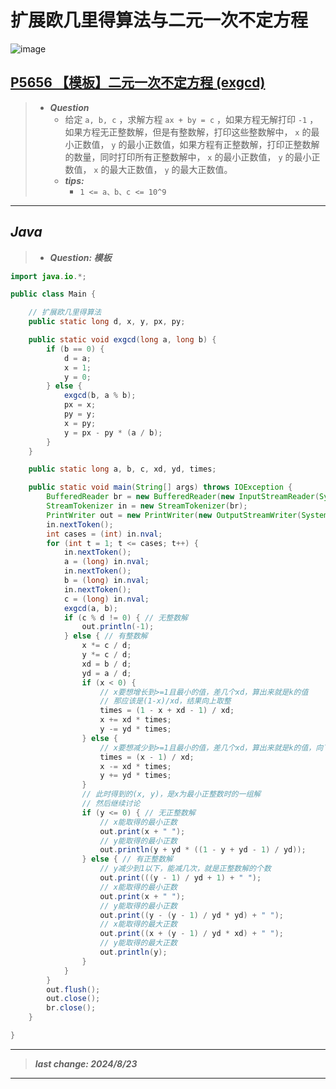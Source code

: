 # 扩展欧几里得算法与二元一次不定方程

![image](./images/扩展欧几里得算法与二元一次不定方程.png)

## [P5656 【模板】二元一次不定方程 (exgcd)](https://www.luogu.com.cn/problem/P5656)

> - ***Question***
>   - 给定 `a, b, c` ，求解方程 `ax + by = c` ，如果方程无解打印 `-1` ，如果方程无正整数解，但是有整数解，打印这些整数解中， `x` 的最小正数值， `y` 的最小正数值，如果方程有正整数解，打印正整数解的数量，同时打印所有正整数解中， `x` 的最小正数值， `y` 的最小正数值， `x` 的最大正数值， `y` 的最大正数值。
>   - ***tips:***
>     - `1 <= a、b、c <= 10^9`

---

## *Java*

> - ***Question: 模板***

```java
import java.io.*;

public class Main {

    // 扩展欧几里得算法
    public static long d, x, y, px, py;

    public static void exgcd(long a, long b) {
        if (b == 0) {
            d = a;
            x = 1;
            y = 0;
        } else {
            exgcd(b, a % b);
            px = x;
            py = y;
            x = py;
            y = px - py * (a / b);
        }
    }

    public static long a, b, c, xd, yd, times;

    public static void main(String[] args) throws IOException {
        BufferedReader br = new BufferedReader(new InputStreamReader(System.in));
        StreamTokenizer in = new StreamTokenizer(br);
        PrintWriter out = new PrintWriter(new OutputStreamWriter(System.out));
        in.nextToken();
        int cases = (int) in.nval;
        for (int t = 1; t <= cases; t++) {
            in.nextToken();
            a = (long) in.nval;
            in.nextToken();
            b = (long) in.nval;
            in.nextToken();
            c = (long) in.nval;
            exgcd(a, b);
            if (c % d != 0) { // 无整数解
                out.println(-1);
            } else { // 有整数解
                x *= c / d;
                y *= c / d;
                xd = b / d;
                yd = a / d;
                if (x < 0) {
                    // x要想增长到>=1且最小的值，差几个xd，算出来就是k的值
                    // 那应该是(1-x)/xd，结果向上取整
                    times = (1 - x + xd - 1) / xd;
                    x += xd * times;
                    y -= yd * times;
                } else {
                    // x要想减少到>=1且最小的值，差几个xd，算出来就是k的值，向下取整
                    times = (x - 1) / xd;
                    x -= xd * times;
                    y += yd * times;
                }
                // 此时得到的(x, y)，是x为最小正整数时的一组解
                // 然后继续讨论
                if (y <= 0) { // 无正整数解
                    // x能取得的最小正数
                    out.print(x + " ");
                    // y能取得的最小正数
                    out.println(y + yd * ((1 - y + yd - 1) / yd));
                } else { // 有正整数解
                    // y减少到1以下，能减几次，就是正整数解的个数
                    out.print(((y - 1) / yd + 1) + " ");
                    // x能取得的最小正数
                    out.print(x + " ");
                    // y能取得的最小正数
                    out.print((y - (y - 1) / yd * yd) + " ");
                    // x能取得的最大正数
                    out.print((x + (y - 1) / yd * xd) + " ");
                    // y能取得的最大正数
                    out.println(y);
                }
            }
        }
        out.flush();
        out.close();
        br.close();
    }

}
```

---

> ***last change: 2024/8/23***

---
